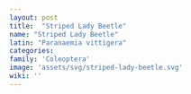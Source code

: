 ```yaml
---
layout: post
title:  "Striped Lady Beetle"
name: "Striped Lady Beetle"
latin: "Paranaemia vittigera"
categories: 
family: 'Coleoptera'
image: 'assets/svg/striped-lady-beetle.svg'
wiki: ''
---
```

